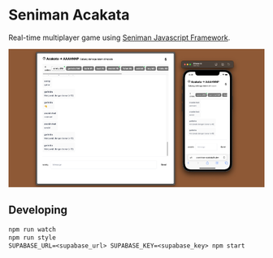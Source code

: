 # Seniman Acakata

Real-time multiplayer game using [Seniman Javascript Framework](https://github.com/senimanjs/seniman).

![screen](screen.png)

## Developing

```
npm run watch
npm run style
SUPABASE_URL=<supabase_url> SUPABASE_KEY=<supabase_key> npm start
```

